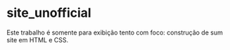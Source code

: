 # site_unofficial
Este trabalho é somente para exibição tento com foco: construção de sum site em HTML e CSS.
